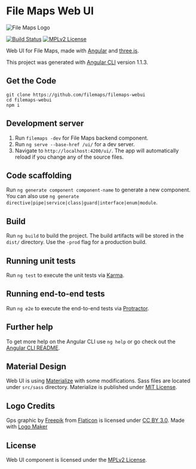 # File Maps Web UI

![File Maps Logo](https://codeboy.fi/filemaps_logo.png)

[![Build Status](https://travis-ci.org/filemaps/filemaps-webui.svg?branch=master)](https://travis-ci.org/filemaps/filemaps-webui)
[![MPLv2 License](https://img.shields.io/badge/license-MPLv2-blue.svg?style=flat-square)](https://www.mozilla.org/MPL/2.0/)

Web UI for File Maps, made with [Angular][2] and [three.js][3].

This project was generated with [Angular CLI](https://github.com/angular/angular-cli) version 1.1.3.

## Get the Code
```
git clone https://github.com/filemaps/filemaps-webui
cd filemaps-webui
npm i
```

## Development server

1. Run `filemaps -dev` for File Maps backend component.
2. Run `ng serve --base-href /ui/` for a dev server.
3. Navigate to `http://localhost:4200/ui/`. The app will automatically reload if you change any of the source files.

## Code scaffolding

Run `ng generate component component-name` to generate a new component. You can also use `ng generate directive|pipe|service|class|guard|interface|enum|module`.

## Build

Run `ng build` to build the project. The build artifacts will be stored in the `dist/` directory. Use the `-prod` flag for a production build.

## Running unit tests

Run `ng test` to execute the unit tests via [Karma](https://karma-runner.github.io).

## Running end-to-end tests

Run `ng e2e` to execute the end-to-end tests via [Protractor](http://www.protractortest.org/).

## Further help

To get more help on the Angular CLI use `ng help` or go check out the [Angular CLI README](https://github.com/angular/angular-cli/blob/master/README.md).

## Material Design

Web UI is using [Materialize](http://materializecss.com) with some modifications. Sass files are located under `src/sass` directory. Materialize is published under [MIT License](https://github.com/Dogfalo/materialize/blob/master/LICENSE).

## Logo Credits

Gps graphic by [Freepik][4] from [Flaticon][5] is licensed under [CC BY 3.0][6]. Made with [Logo Maker][7]

## License

Web UI component is licensed under the [MPLv2 License][1].

[1]: https://github.com/filemaps/filemaps-webui/blob/master/LICENSE
[2]: https://angular.io
[3]: https://threejs.org
[4]: http://www.flaticon.com/authors/freepik
[5]: http://www.flaticon.com
[6]: http://creativecommons.org/licenses/by/3.0/
[7]: http://logomakr.com
